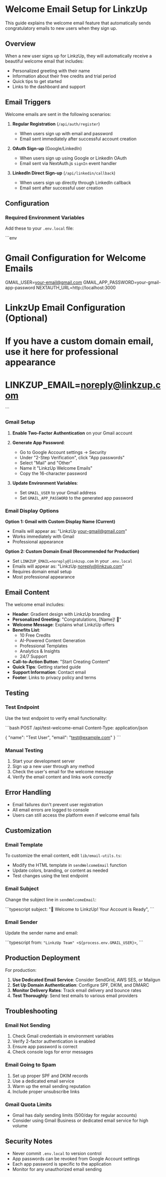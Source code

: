 # Welcome Email Setup for LinkzUp

This guide explains the welcome email feature that automatically sends congratulatory emails to new users when they sign up.

## Overview

When a new user signs up for LinkzUp, they will automatically receive a beautiful welcome email that includes:
- Personalized greeting with their name
- Information about their free credits and trial period
- Quick tips to get started
- Links to the dashboard and support

## Email Triggers

Welcome emails are sent in the following scenarios:

1. **Regular Registration** (`/api/auth/register`)
   - When users sign up with email and password
   - Email sent immediately after successful account creation

2. **OAuth Sign-up** (Google/LinkedIn)
   - When users sign up using Google or LinkedIn OAuth
   - Email sent via NextAuth.js `signIn` event handler

3. **LinkedIn Direct Sign-up** (`/api/linkedin/callback`)
   - When users sign up directly through LinkedIn callback
   - Email sent after successful user creation

## Configuration

### Required Environment Variables

Add these to your `.env.local` file:

\`\`\`env
# Gmail Configuration for Welcome Emails
GMAIL_USER=your-email@gmail.com
GMAIL_APP_PASSWORD=your-gmail-app-password
NEXTAUTH_URL=http://localhost:3000

# LinkzUp Email Configuration (Optional)
# If you have a custom domain email, use it here for professional appearance
# LINKZUP_EMAIL=noreply@linkzup.com
\`\`\`

### Gmail Setup

1. **Enable Two-Factor Authentication** on your Gmail account
2. **Generate App Password**:
   - Go to Google Account settings → Security
   - Under "2-Step Verification", click "App passwords"
   - Select "Mail" and "Other"
   - Name it "LinkzUp Welcome Emails"
   - Copy the 16-character password

3. **Update Environment Variables**:
   - Set `GMAIL_USER` to your Gmail address
   - Set `GMAIL_APP_PASSWORD` to the generated app password

### Email Display Options

**Option 1: Gmail with Custom Display Name (Current)**
- Emails will appear as: "LinkzUp <your-gmail@gmail.com>"
- Works immediately with Gmail
- Professional appearance

**Option 2: Custom Domain Email (Recommended for Production)**
- Set `LINKZUP_EMAIL=noreply@linkzup.com` in your `.env.local`
- Emails will appear as: "LinkzUp <noreply@linkzup.com>"
- Requires domain email setup
- Most professional appearance

## Email Content

The welcome email includes:

- **Header**: Gradient design with LinkzUp branding
- **Personalized Greeting**: "Congratulations, [Name]! 🚀"
- **Welcome Message**: Explains what LinkzUp offers
- **Benefits List**: 
  - 10 Free Credits
  - AI-Powered Content Generation
  - Professional Templates
  - Analytics & Insights
  - 24/7 Support
- **Call-to-Action Button**: "Start Creating Content"
- **Quick Tips**: Getting started guide
- **Support Information**: Contact email
- **Footer**: Links to privacy policy and terms

## Testing

### Test Endpoint

Use the test endpoint to verify email functionality:

\`\`\`bash
POST /api/test-welcome-email
Content-Type: application/json

{
  "name": "Test User",
  "email": "test@example.com"
}
\`\`\`

### Manual Testing

1. Start your development server
2. Sign up a new user through any method
3. Check the user's email for the welcome message
4. Verify the email content and links work correctly

## Error Handling

- Email failures don't prevent user registration
- All email errors are logged to console
- Users can still access the platform even if welcome email fails

## Customization

### Email Template

To customize the email content, edit `lib/email-utils.ts`:

- Modify the HTML template in `sendWelcomeEmail` function
- Update colors, branding, or content as needed
- Test changes using the test endpoint

### Email Subject

Change the subject line in `sendWelcomeEmail`:

\`\`\`typescript
subject: "🎉 Welcome to LinkzUp! Your Account is Ready",
\`\`\`

### Email Sender

Update the sender name and email:

\`\`\`typescript
from: `"LinkzUp Team" <${process.env.GMAIL_USER}>`,
\`\`\`

## Production Deployment

For production:

1. **Use Dedicated Email Service**: Consider SendGrid, AWS SES, or Mailgun
2. **Set Up Domain Authentication**: Configure SPF, DKIM, and DMARC
3. **Monitor Delivery Rates**: Track email delivery and bounce rates
4. **Test Thoroughly**: Send test emails to various email providers

## Troubleshooting

### Email Not Sending

1. Check Gmail credentials in environment variables
2. Verify 2-factor authentication is enabled
3. Ensure app password is correct
4. Check console logs for error messages

### Email Going to Spam

1. Set up proper SPF and DKIM records
2. Use a dedicated email service
3. Warm up the email sending reputation
4. Include proper unsubscribe links

### Gmail Quota Limits

- Gmail has daily sending limits (500/day for regular accounts)
- Consider using Gmail Business or dedicated email service for high volume

## Security Notes

- Never commit `.env.local` to version control
- App passwords can be revoked from Google Account settings
- Each app password is specific to the application
- Monitor for any unauthorized email sending
